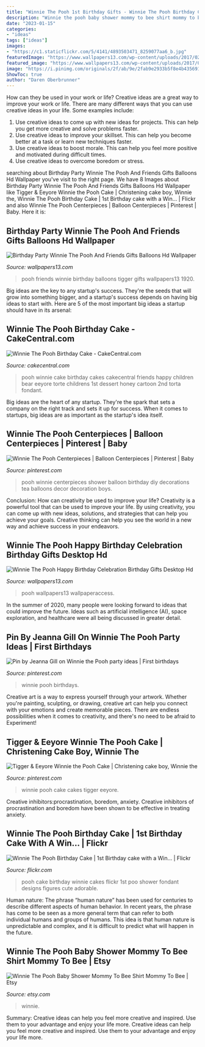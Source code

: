 ```yaml
---
title: "Winnie The Pooh 1st Birthday Gifts - Winnie The Pooh Birthday Cake"
description: "Winnie the pooh baby shower mommy to bee shirt mommy to bee"
date: "2023-01-15"
categories:
- "ideas"
tags: ["ideas"]
images:
- "https://c1.staticflickr.com/5/4141/4893503471_8259077aa6_b.jpg"
featuredImage: "https://www.wallpapers13.com/wp-content/uploads/2017/02/Birthday-Party-Winnie-The-Pooh-and-friends-Gifts-balloons-HD-Wallpaper-1920x1200-1920x1080.jpg"
featured_image: "https://www.wallpapers13.com/wp-content/uploads/2017/01/Winnie-the-Pooh-Happy-Birthday-celebration-birthday-gifts-Desktop-HD-Wallpaper-2880x1800-1920x1440.jpg"
image: "https://i.pinimg.com/originals/2f/ab/9e/2fab9e2933b5f8e4b435691c569f8f2b.jpg"
ShowToc: true
author: "Daren Oberbrunner"
---
```



How can they be used in your work or life?
Creative ideas are a great way to improve your work or life. There are many different ways that you can use creative ideas in your life. Some examples include: 
1. Use creative ideas to come up with new ideas for projects. This can help you get more creative and solve problems faster. 
2. Use creative ideas to improve your skillset. This can help you become better at a task or learn new techniques faster. 
3. Use creative ideas to boost morale. This can help you feel more positive and motivated during difficult times. 
4. Use creative ideas to overcome boredom or stress.

	

		
searching about Birthday Party Winnie The Pooh And Friends Gifts Balloons Hd Wallpaper you've visit to the right page. We have 8 Images about Birthday Party Winnie The Pooh And Friends Gifts Balloons Hd Wallpaper like Tigger &amp; Eeyore Winnie the Pooh Cake | Christening cake boy, Winnie the, Winnie The Pooh Birthday Cake | 1st Birthday cake with a Win… | Flickr and also Winnie The Pooh Centerpieces | Balloon Centerpieces | Pinterest | Baby. Here it is:
		
    
## Birthday Party Winnie The Pooh And Friends Gifts Balloons Hd Wallpaper

<img loading=lazy src="https://www.wallpapers13.com/wp-content/uploads/2017/02/Birthday-Party-Winnie-The-Pooh-and-friends-Gifts-balloons-HD-Wallpaper-1920x1200-1920x1080.jpg" onerror="this.onerror=null;this.src='https://tse4.mm.bing.net/th?id=OIP.UyzM0WoJOPAxnJmLHl4mSgHaEK&amp;pid=15.1';" alt="Birthday Party Winnie The Pooh And Friends Gifts Balloons Hd Wallpaper">

_Source: wallpapers13.com_

>pooh friends winnie birthday balloons tigger gifts wallpapers13 1920. 

	

Big ideas are the key to any startup's success. They're the seeds that will grow into something bigger, and a startup's success depends on having big ideas to start with. Here are 5 of the most important big ideas a startup should have in its arsenal: 

    
## Winnie The Pooh Birthday Cake - CakeCentral.com

<img loading=lazy src="https://cdn001.cakecentral.com/gallery/2015/03/900_863392Rcsv_winnie-the-pooh-birthday-cake.jpg" onerror="this.onerror=null;this.src='https://tse1.mm.bing.net/th?id=OIP.z9Mn5eSZlVSYCKxSjOccWwHaJ4&amp;pid=15.1';" alt="Winnie The Pooh Birthday Cake - CakeCentral.com">

_Source: cakecentral.com_

>pooh winnie cake birthday cakes cakecentral friends happy children bear eeyore torte childrens 1st dessert honey cartoon 2nd torta fondant. 

	

Big ideas are the heart of any startup. They're the spark that sets a company on the right track and sets it up for success. When it comes to startups, big ideas are as important as the startup's idea itself. 

    
## Winnie The Pooh Centerpieces | Balloon Centerpieces | Pinterest | Baby

<img loading=lazy src="https://i.pinimg.com/736x/02/8f/78/028f786c253ca723674ac3be50e4554e--balloon-centerpieces-shower-baby.jpg?b=t" onerror="this.onerror=null;this.src='https://tse2.mm.bing.net/th?id=OIP.ailL0YNPT2lLz-8I86yUegHaJ4&amp;pid=15.1';" alt="Winnie The Pooh Centerpieces | Balloon Centerpieces | Pinterest | Baby">

_Source: pinterest.com_

>pooh winnie centerpieces shower balloon birthday diy decorations tea balloons decor decoration boys. 

	

Conclusion: How can creativity be used to improve your life?
Creativity is a powerful tool that can be used to improve your life. By using creativity, you can come up with new ideas, solutions, and strategies that can help you achieve your goals. Creative thinking can help you see the world in a new way and achieve success in your endeavors.

    
## Winnie The Pooh Happy Birthday Celebration Birthday Gifts Desktop Hd

<img loading=lazy src="https://www.wallpapers13.com/wp-content/uploads/2017/01/Winnie-the-Pooh-Happy-Birthday-celebration-birthday-gifts-Desktop-HD-Wallpaper-2880x1800-1920x1440.jpg" onerror="this.onerror=null;this.src='https://tse4.mm.bing.net/th?id=OIP.2LE81TwYnQJr4Z8J1ZsJvAHaFj&amp;pid=15.1';" alt="Winnie The Pooh Happy Birthday Celebration Birthday Gifts Desktop Hd">

_Source: wallpapers13.com_

>pooh wallpapers13 wallpaperaccess. 

	

In the summer of 2020, many people were looking forward to ideas that could improve the future. Ideas such as artificial intelligence (AI), space exploration, and healthcare were all being discussed in greater detail. 

    
## Pin By Jeanna Gill On Winnie The Pooh Party Ideas | First Birthdays

<img loading=lazy src="https://i.pinimg.com/originals/2f/ab/9e/2fab9e2933b5f8e4b435691c569f8f2b.jpg" onerror="this.onerror=null;this.src='https://tse2.mm.bing.net/th?id=OIP.iUrTtVkBtQzKeD8k2c056wHaJ4&amp;pid=15.1';" alt="Pin by Jeanna Gill on Winnie the Pooh party ideas | First birthdays">

_Source: pinterest.com_

>winnie pooh birthdays. 

	

Creative art is a way to express yourself through your artwork. Whether you're painting, sculpting, or drawing, creative art can help you connect with your emotions and create memorable pieces. There are endless possibilities when it comes to creativity, and there's no need to be afraid to Experiment!

    
## Tigger &amp; Eeyore Winnie The Pooh Cake | Christening Cake Boy, Winnie The

<img loading=lazy src="https://i.pinimg.com/736x/76/53/a3/7653a3f8c7494abfa42c81127e175c81--winnie-the-pooh-cake-christening-cakes.jpg" onerror="this.onerror=null;this.src='https://tse1.mm.bing.net/th?id=OIP.TtQa9QeNke54i8wPLqMVzAHaJW&amp;pid=15.1';" alt="Tigger &amp; Eeyore Winnie the Pooh Cake | Christening cake boy, Winnie the">

_Source: pinterest.com_

>winnie pooh cake cakes tigger eeyore. 

	

Creative inhibitors:procrastination, boredom, anxiety.
Creative inhibitors of procrastination and boredom have been shown to be effective in treating anxiety.

    
## Winnie The Pooh Birthday Cake | 1st Birthday Cake With A Win… | Flickr

<img loading=lazy src="https://c1.staticflickr.com/5/4141/4893503471_8259077aa6_b.jpg" onerror="this.onerror=null;this.src='https://tse2.mm.bing.net/th?id=OIP.BmpYskEXCQGlgk3a9O4fHgHaLH&amp;pid=15.1';" alt="Winnie The Pooh Birthday Cake | 1st Birthday cake with a Win… | Flickr">

_Source: flickr.com_

>pooh cake birthday winnie cakes flickr 1st poo shower fondant designs figures cute adorable. 

	

Human nature:
The phrase “human nature” has been used for centuries to describe different aspects of human behavior. In recent years, the phrase has come to be seen as a more general term that can refer to both individual humans and groups of humans. This idea is that human nature is unpredictable and complex, and it is difficult to predict what will happen in the future.

    
## Winnie The Pooh Baby Shower Mommy To Bee Shirt Mommy To Bee | Etsy

<img loading=lazy src="https://i.etsystatic.com/25507213/r/il/621566/3009019017/il_1588xN.3009019017_75ws.jpg" onerror="this.onerror=null;this.src='https://tse2.mm.bing.net/th?id=OIP.gUTOylC8PFOhnikm8QFqTAHaFS&amp;pid=15.1';" alt="Winnie The Pooh Baby Shower Mommy To Bee Shirt Mommy To Bee | Etsy">

_Source: etsy.com_

>winnie. 

	

Summary: Creative ideas can help you feel more creative and inspired. Use them to your advantage and enjoy your life more.
Creative ideas can help you feel more creative and inspired. Use them to your advantage and enjoy your life more.

